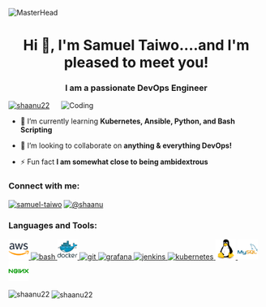 ![MasterHead](https://services.harman.com/Blogs/PublishingImages/agile_blogbanner_0.jpg)
<h1 align="center">Hi 👋, I'm Samuel Taiwo....and I'm pleased to meet you!</h1>
<h3 align="center">I am a passionate DevOps Engineer</h3>
<img align="right" alt="Coding" width="400" src="https://media.licdn.com/dms/image/C4E03AQGAVul1_ePiWA/profile-displayphoto-shrink_200_200/0/1521952352221?e=1706745600&v=beta&t=VZLj32CdFQ-lxfnlcAI8z1uSZQa7qW78qjFD_PrCMy4>

<p align="left"> <a href="https://github.com/ryo-ma/github-profile-trophy"><img src="https://github-profile-trophy.vercel.app/?username=shaanu22" alt="shaanu22" /></a> </p>

- 🌱 I’m currently learning **Kubernetes, Ansible, Python, and Bash Scripting**

- 👯 I’m looking to collaborate on **anything & everything DevOps!**

- ⚡ Fun fact **I am somewhat close to being ambidextrous**

<h3 align="left">Connect with me:</h3>
<p align="left">
<a href="https://linkedin.com/in/samuel-taiwo" target="blank"><img align="center" src="https://raw.githubusercontent.com/rahuldkjain/github-profile-readme-generator/master/src/images/icons/Social/linked-in-alt.svg" alt="samuel-taiwo" height="30" width="40" /></a>
<a href="https://medium.com/@shaanu" target="blank"><img align="center" src="https://raw.githubusercontent.com/rahuldkjain/github-profile-readme-generator/master/src/images/icons/Social/medium.svg" alt="@shaanu" height="30" width="40" /></a>
</p>

<h3 align="left">Languages and Tools:</h3>
<p align="left"> <a href="https://aws.amazon.com" target="_blank" rel="noreferrer"> <img src="https://raw.githubusercontent.com/devicons/devicon/master/icons/amazonwebservices/amazonwebservices-original-wordmark.svg" alt="aws" width="40" height="40"/> </a> <a href="https://www.gnu.org/software/bash/" target="_blank" rel="noreferrer"> <img src="https://www.vectorlogo.zone/logos/gnu_bash/gnu_bash-icon.svg" alt="bash" width="40" height="40"/> </a> <a href="https://www.docker.com/" target="_blank" rel="noreferrer"> <img src="https://raw.githubusercontent.com/devicons/devicon/master/icons/docker/docker-original-wordmark.svg" alt="docker" width="40" height="40"/> </a> <a href="https://git-scm.com/" target="_blank" rel="noreferrer"> <img src="https://www.vectorlogo.zone/logos/git-scm/git-scm-icon.svg" alt="git" width="40" height="40"/> </a> <a href="https://grafana.com" target="_blank" rel="noreferrer"> <img src="https://www.vectorlogo.zone/logos/grafana/grafana-icon.svg" alt="grafana" width="40" height="40"/> </a> <a href="https://www.jenkins.io" target="_blank" rel="noreferrer"> <img src="https://www.vectorlogo.zone/logos/jenkins/jenkins-icon.svg" alt="jenkins" width="40" height="40"/> </a> <a href="https://kubernetes.io" target="_blank" rel="noreferrer"> <img src="https://www.vectorlogo.zone/logos/kubernetes/kubernetes-icon.svg" alt="kubernetes" width="40" height="40"/> </a> <a href="https://www.linux.org/" target="_blank" rel="noreferrer"> <img src="https://raw.githubusercontent.com/devicons/devicon/master/icons/linux/linux-original.svg" alt="linux" width="40" height="40"/> </a> <a href="https://www.mysql.com/" target="_blank" rel="noreferrer"> <img src="https://raw.githubusercontent.com/devicons/devicon/master/icons/mysql/mysql-original-wordmark.svg" alt="mysql" width="40" height="40"/> </a> <a href="https://www.nginx.com" target="_blank" rel="noreferrer"> <img src="https://raw.githubusercontent.com/devicons/devicon/master/icons/nginx/nginx-original.svg" alt="nginx" width="40" height="40"/> </a> </p>

<p><img align="left" src="https://github-readme-stats.vercel.app/api/top-langs?username=shaanu22&show_icons=true&locale=en&layout=compact" alt="shaanu22" /></p>

<p>&nbsp;<img align="center" src="https://github-readme-stats.vercel.app/api?username=shaanu22&show_icons=true&locale=en" alt="shaanu22" /></p>
